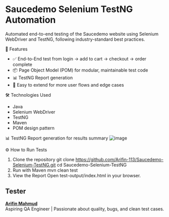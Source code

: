 # Saucedemo Selenium TestNG Automation
Automated end-to-end testing of the Saucedemo website using Selenium WebDriver and TestNG, following industry-standard best practices.

🚀 Features
- ✅ End-to-End test from login → add to cart → checkout → order complete
- 📦 Page Object Model (POM) for modular, maintainable test code
- 📊 TestNG Report generation 
- 🔄 Easy to extend for more user flows and edge cases

🛠️ Technologies Used
- Java
- Selenium WebDriver
- TestNG
- Maven
- POM design pattern
  
📊 TestNG Report generation for results summary
![image](https://github.com/user-attachments/assets/f2a23664-ab99-496e-abce-8429b3805434)

⚙️ How to Run Tests
1. Clone the repository
git clone https://github.com/Arifin-113/Saucedemo-Selenium-TestNG.git
cd Saucedemo-Selenium-TestNG
2. Run with Maven
   mvn clean test
3. View the Report
   Open test-output/index.html in your browser.

## Tester

**[Arifin Mahmud](https://www.linkedin.com/in/arifin-mahmud/)**  
Aspiring QA Engineer | Passionate about quality, bugs, and clean test cases. 
